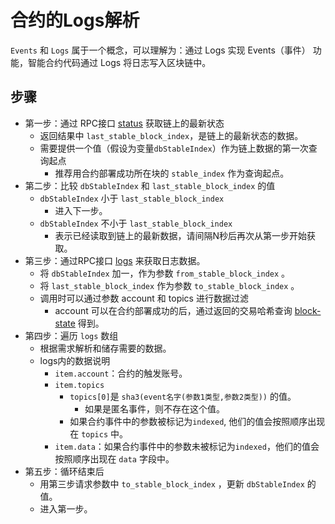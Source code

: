# 合约的Logs解析

`Events` 和 `Logs` 属于一个概念，可以理解为：通过 Logs 实现 Events（事件） 功能，智能合约代码通过 Logs 将日志写入区块链中。

## 步骤

- 第一步：通过 RPC接口 [status](https://canonchain.readthedocs.io/zh/latest/source/JSON-RPC-%E6%8E%A5%E5%8F%A3.html#status) 获取链上的最新状态
    - 返回结果中 `last_stable_block_index`，是链上的最新状态的数据。
    - 需要提供一个值（假设为变量`dbStableIndex`）作为链上数据的第一次查询起点
        - 推荐用合约部署成功所在块的 `stable_index` 作为查询起点。
- 第二步：比较 `dbStableIndex` 和 `last_stable_block_index` 的值
    - `dbStableIndex` 小于 `last_stable_block_index`
        - 进入下一步。
    - `dbStableIndex` 不小于 `last_stable_block_index`
        - 表示已经读取到链上的最新数据，请间隔N秒后再次从第一步开始获取。
- 第三步：通过RPC接口 [logs](https://canonchain.readthedocs.io/zh/latest/source/JSON-RPC-%E6%8E%A5%E5%8F%A3.html#logs) 来获取日志数据。
    - 将 `dbStableIndex` 加一，作为参数 `from_stable_block_index` 。
    - 将 `last_stable_block_index` 作为参数 `to_stable_block_index` 。
    - 调用时可以通过参数 account 和 topics 进行数据过滤
        - account 可以在合约部署成功的后，通过返回的交易哈希查询 [block-state](https://canonchain.readthedocs.io/zh/latest/source/JSON-RPC-%E6%8E%A5%E5%8F%A3.html#block-state) 得到。
- 第四步：遍历 `logs` 数组
    - 根据需求解析和储存需要的数据。
    - logs内的数据说明
        - `item.account`：合约的触发账号。
        - `item.topics`
            - `topics[0]`是 `sha3(event名字(参数1类型,参数2类型))` 的值。
                - 如果是匿名事件，则不存在这个值。
            - 如果合约事件中的参数被标记为`indexed`, 他们的值会按照顺序出现在 `topics` 中。
        - `item.data`：如果合约事件中的参数未被标记为`indexed`，他们的值会按照顺序出现在 `data` 字段中。
- 第五步：循环结束后
    - 用第三步请求参数中 `to_stable_block_index` ，更新 `dbStableIndex` 的值。
    - 进入第一步。
